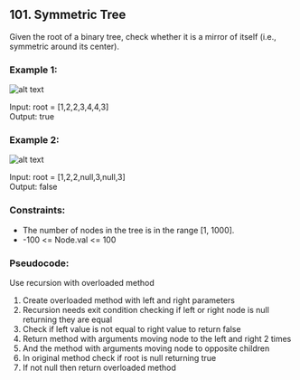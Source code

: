 ## 101. Symmetric Tree
Given the root of a binary tree, check whether it is a mirror of itself (i.e., symmetric around its center).

### Example 1:
![alt text][image1]

[image1]: https://assets.leetcode.com/uploads/2021/02/19/symtree1.jpg "Image 1"

Input: root = [1,2,2,3,4,4,3]\
Output: true

### Example 2:
![alt text][image2]

[image2]: https://assets.leetcode.com/uploads/2021/02/19/symtree2.jpg "Image 2"

Input: root = [1,2,2,null,3,null,3]\
Output: false

### Constraints:
- The number of nodes in the tree is in the range [1, 1000].
- -100 <= Node.val <= 100

### Pseudocode:
Use recursion with overloaded method
1. Create overloaded method with left and right parameters
2. Recursion needs exit condition checking if left or right node is null returning they are equal
3. Check if left value is not equal to right value to return false
4. Return method with arguments moving node to the left and right 2 times
5. And the method with arguments moving node to opposite children
6. In original method check if root is null returning true
7. If not null then return overloaded method